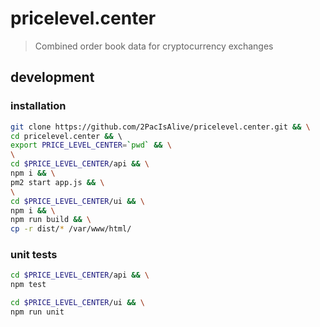 # pricelevel.center

> Combined order book data for cryptocurrency exchanges 

## development

### installation
```bash
git clone https://github.com/2PacIsAlive/pricelevel.center.git && \
cd pricelevel.center && \ 
export PRICE_LEVEL_CENTER=`pwd` && \
\
cd $PRICE_LEVEL_CENTER/api && \
npm i && \
pm2 start app.js && \
\
cd $PRICE_LEVEL_CENTER/ui && \
npm i && \
npm run build && \
cp -r dist/* /var/www/html/
```

### unit tests
```bash
cd $PRICE_LEVEL_CENTER/api && \
npm test

cd $PRICE_LEVEL_CENTER/ui && \
npm run unit
```
